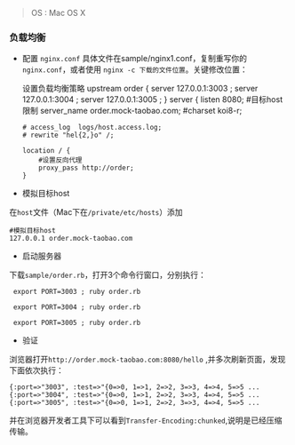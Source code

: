 > OS : Mac OS X

### 负载均衡

*   配置 `nginx.conf`
具体文件在sample/nginx1.conf，复制重写你的`nginx.conf`，或者使用
`nginx -c 下载的文件位置`。关键修改位置：

    设置负载均衡策略
    upstream order {
        server 127.0.0.1:3003 ;
        server 127.0.0.1:3004 ;
        server 127.0.0.1:3005 ;
    }
    server {
        listen       8080;
        #目标host限制
        server_name  order.mock-taobao.com;
        #charset koi8-r;

        # access_log  logs/host.access.log;
        # rewrite "hel{2,}o" /;

        location / {
            #设置反向代理
            proxy_pass http://order;
        }


*  模拟目标host

在`host`文件（Mac下在`/private/etc/hosts`）添加

    #模拟目标host
    127.0.0.1 order.mock-taobao.com


* 启动服务器

下载`sample/order.rb`，打开3个命令行窗口，分别执行：


     export PORT=3003 ; ruby order.rb

     export PORT=3004 ; ruby order.rb

     export PORT=3005 ; ruby order.rb

* 验证

浏览器打开`http://order.mock-taobao.com:8080/hello` ,并多次刷新页面，发现下面依次执行：


    {:port=>"3003", :test=>"{0=>0, 1=>1, 2=>2, 3=>3, 4=>4, 5=>5 ...
    {:port=>"3004", :test=>"{0=>0, 1=>1, 2=>2, 3=>3, 4=>4, 5=>5 ...
    {:port=>"3005", :test=>"{0=>0, 1=>1, 2=>2, 3=>3, 4=>4, 5=>5 ...

并在浏览器开发者工具下可以看到`Transfer-Encoding:chunked`,说明是已经压缩传输。
